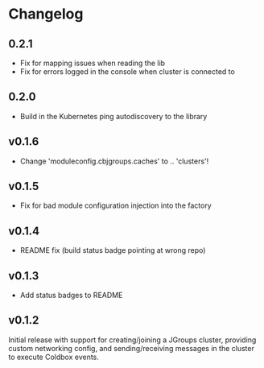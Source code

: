 # Changelog

## 0.2.1

* Fix for mapping issues when reading the lib
* Fix for errors logged in the console when cluster is connected to

## 0.2.0

* Build in the Kubernetes ping autodiscovery to the library

## v0.1.6

* Change 'moduleconfig.cbjgroups.caches' to .. 'clusters'!

## v0.1.5

* Fix for bad module configuration injection into the factory

## v0.1.4

* README fix (build status badge pointing at wrong repo)

## v0.1.3

* Add status badges to README

## v0.1.2

Initial release with support for creating/joining a JGroups cluster, providing custom networking config, and sending/receiving messages in the cluster to execute Coldbox events.
